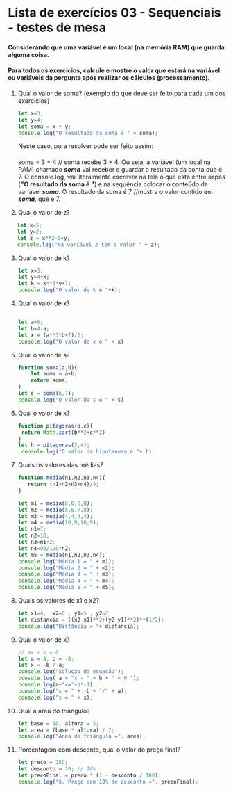 # Lista de exercícios 03 - Sequenciais - testes de mesa


#### Considerando que uma variável é um local (na memória RAM) que guarda alguma coisa.
#### Para todos os exercícios, calcule e mostre o valor que estará na variável ou variáveis da pergunta após realizar os cálculos (processamento).


1) Qual o valor de soma? (exemplo do que deve ser feito para cada um dos exercícios)

   ```js
   let x=3;
   let y=4;
   let soma = x + y;
   console.log("O resultado da soma é " + soma);
   ```
      Neste caso, para resolver pode ser feito assim:
      ####
      soma = 3 + 4  // soma recebe 3 + 4. Ou seja, a variável (um local na RAM) chamado ***soma*** vai receber e guardar o resultado da conta que é 7. O console.log, vai literalmente escrever na tela o que está entre aspas (**"O resultado da soma é "**) e na sequência colocar o conteúdo da variável ***soma***. O resultado da soma é 7 //mostra o valor contido em ***soma***, que é 7.


2. Qual o valor de z?

```js
   let x=5;
   let y=2;
   let z = x**2-5+y;
   console.log("Na variável z tem o valor " + z);
   ```

3. Qual o valor de k?

   ```js
   let x=3;
   let y=4+x;
   let k = x**3*y+7;
   console.log("O valor de k é "+k);
   ```
4. Qual o valor de x?

   ```js

   let a=6;
   let b=4-a;
   let x = (a**3*b+7)/2;    
   console.log("O valor de x é " + x)

   ```
5. Qual o valor de s?

   ```js
   function soma(a,b){
       let soma = a+b;
       return soma;
   }
   let s = soma(6,7);
   console.log("O valor de s é " + s)
   ```
6. Qual o valor de x?

   ```js
   function pitagoras(b,c){
    return Math.sqrt(b**2+c**2)
   }
   let h = pitagoras(3,4);
    console.log("O valor da hipotenusa é "+ h)
   ```
7. Quais os valores das médias?

   ```js
   function media(n1,n2,n3,n4){
      return (n1+n2+n3+n4)/4;
   }

   let m1 = media(8,8,8,8);
   let m2 = media(5,6,7,8);
   let m3 = media(4,4,4,4);
   let m4 = media(10,9,10,9);
   let n1=7;
   let n2=10;
   let n3=n1+2;
   let n4=90/100*n2;
   let m5 = media(n1,n2,n3,n4);
   console.log("Média 1 = " + m1);
   console.log("Média 2 = " + m2);
   console.log("Média 3 = " + m3);
   console.log("Média 4 = " + m4);
   console.log("Média 5 = " + m5);
   ```
8. Quais os valores de x1 e x2?

   ```js
   let x1=4,  x2=6 , y1=5 , y2=7;
   let distancia = ((x2-x1)**2+(y2-y1)**2)**(1/2);
   console.log("Distância = "+ distancia);
   ```
9. Qual o valor de x?

   ```js
   // ax + b = 0
   let a = 4, b = -8;
   let x = -b / a;
   console.log("Solução da equação");
   console.log( a + "x - " + b + " = 0 ");
   console.log(a+"x="+b*-1)
   console.log("x = " + -b + "/" + a);
   console.log("x = " + x);
   ```

10. Qual a área do triângulo?

      ```js
      let base = 10, altura = 5;
      let area = (base * altura) / 2;
      console.log("Área do triângulo =", area);
      ```

11. Porcentagem com desconto, qual o valor do preço final?

      ```js
      let preco = 150;
      let desconto = 10; // 10%
      let precoFinal = preco * (1 - desconto / 100);
      console.log("6. Preço com 10% de desconto =", precoFinal);
      ```
